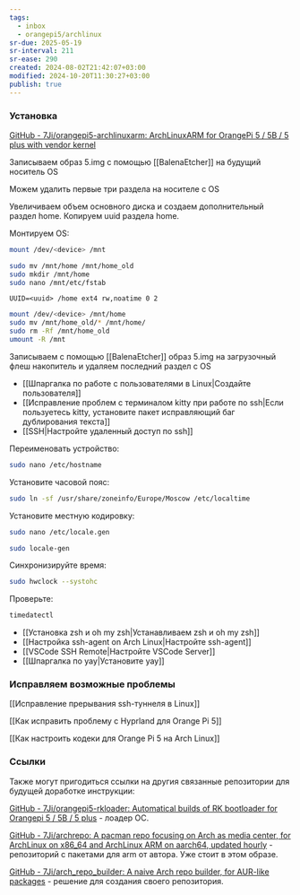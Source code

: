 ```yaml
---
tags:
  - inbox
  - orangepi5/archlinux
sr-due: 2025-05-19
sr-interval: 211
sr-ease: 290
created: 2024-08-02T21:42:07+03:00
modified: 2024-10-20T11:30:27+03:00
publish: true
---
```


### Установка

[GitHub - 7Ji/orangepi5-archlinuxarm: ArchLinuxARM for OrangePi 5 / 5B / 5 plus with vendor kernel](https://github.com/7Ji/orangepi5-archlinuxarm)

Записываем образ 5.img с помощью [[BalenaEtcher]] на будущий носитель OS

Можем удалить первые три раздела на носителе с OS

Увеличиваем объем основного диска и создаем дополнительный раздел home. Копируем uuid раздела home.

Монтируем OS:

```sh
mount /dev/<device> /mnt
```

```sh
sudo mv /mnt/home /mnt/home_old
sudo mkdir /mnt/home
sudo nano /mnt/etc/fstab
```

```
UUID=<uuid> /home ext4 rw,noatime 0 2
```

```sh
mount /dev/<device> /mnt/home
sudo mv /mnt/home_old/* /mnt/home/
sudo rm -Rf /mnt/home_old
umount -R /mnt
```

Записываем с помощью [[BalenaEtcher]] образ 5.img на загрузочный флеш накопитель и удаляем последний раздел с OS

- [[Шпаргалка по работе с пользователями в Linux|Cоздайте пользователя]]
- [[Исправление проблем с терминалом kitty при работе по ssh|Если пользуетесь kitty, установите пакет исправляющий баг дублирования текста]]
- [[SSH|Настройте удаленный доступ по ssh]]

Переименовать устройство:

```sh
sudo nano /etc/hostname
```

Установите часовой пояс:

```sh
sudo ln -sf /usr/share/zoneinfo/Europe/Moscow /etc/localtime
```

Установите местную кодировку:

```sh
sudo nano /etc/locale.gen
```

```sh
sudo locale-gen
```

Синхронизируйте время:

```sh
sudo hwclock --systohc
```

Проверьте:

```sh
timedatectl
```

- [[Установка zsh и oh my zsh|Устанавливаем zsh и oh my zsh]]
- [[Настройка ssh-agent on Arch Linux|Настройте ssh-agent]]
- [[VSCode SSH Remote|Настройте VSCode Server]]
- [[Шпаргалка по yay|Установите yay]]

### Исправляем возможные проблемы

[[Исправление прерывания ssh-туннеля в Linux]]

[[Как исправить проблему с Hyprland для Orange Pi 5]]

[[Как настроить кодеки для Orange Pi 5 на Arch Linux]]

### Ссылки

Также могут пригодиться ссылки на другия связанные репозитории для будущей доработке инструкции:

[GitHub - 7Ji/orangepi5-rkloader: Automatical builds of RK bootloader for Orangepi 5 / 5B / 5 plus](https://github.com/7Ji/orangepi5-rkloader) - лоадер ОС.

[GitHub - 7Ji/archrepo: A pacman repo focusing on Arch as media center, for ArchLinux on x86\_64 and ArchLinux ARM on aarch64, updated hourly](https://github.com/7Ji/archrepo) - репозиторий с пакетами для arm от автора. Уже стоит в этом образе.

[GitHub - 7Ji/arch\_repo\_builder: A naive Arch repo builder, for AUR-like packages](https://github.com/7Ji/arch_repo_builder) - решение для создания своего репозитория.

